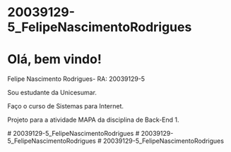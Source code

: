 # 20039129-5_FelipeNascimentoRodrigues
# Olá, bem vindo!
<p>Felipe Nascimento Rodrigues- RA: 20039129-5<p>
<p>Sou estudante da Unicesumar.<p>
<p>Faço o curso de Sistemas para Internet.<p>
<p>Projeto para a atividade MAPA da disciplina de Back-End 1.<p># 20039129-5_FelipeNascimentoRodrigues
# 20039129-5_FelipeNascimentoRodrigues
# 20039129-5_FelipeNascimentoRodrigues
